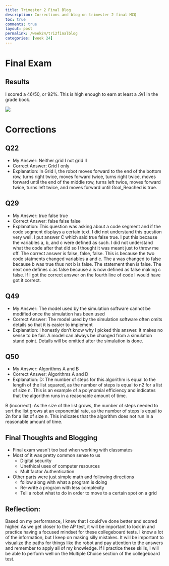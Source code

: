 ```yaml
---
title: Trimester 2 Final Blog
description: Corrections and blog on trimester 2 final MCQ
toc: true
comments: true
layout: post
permalink: /week24/tri2finalblog
categories: [week 24]
---
```


# Final Exam
## Results
I scored a 46/50, or 92%. This is high enough to earn at least a .9/1 in the grade book.

![](https://media.discordapp.net/attachments/876953326850297866/1084961798521884794/download.png?width=1292&height=926)

# Corrections

## Q22

- My Answer: Neither grid I not grid II
- Correct Answer: 	Grid I only
- Explanation: In Grid I, the robot moves forward to the end of the bottom row, turns right twice, moves forward twice, turns right twice, moves forward until the end of the middle row, turns left twice, moves forward twice, turns left twice, and moves forward until Goal_Reached is true.

## Q29

- My Answer: true false true
- Correct Answer: 	false false false
- Explanation: This question was asking about a code segment and if the code segment displays a certain text. I did not understand this question very well. I put answer C which said true false true. I put this because the variables a, b, and c were defined as such. I did not understand what the code after that did so I thought it was meant just to throw me off. The correct answer is false, false, false. This is because the two code statments changed variables a and c. The a was changed to false because b was true thus not b is false. The statement then is false. The next one defines c as false because a is now defined as false making c false. If I got the correct answer on the fourth line of code I would have got it correct.


## Q49

- My Answer: The model used by the simulation software cannot be modified once the simulation has been used
- Correct Answer: The model used by the simulation software often omits details so that it is easier to implement
- Explanation: I honestly don’t know why I picked this answer. It makes no sense to be fair. A model can always be changed from a simulation stand point. Details will be omitted after the simulation is done.

## Q50

- My Answer: Algorithms A and B
- Correct Answer: Algorithms A and D
- Explanation: D: The number of steps for this algorithm is equal to the length of the list squared, as the number of steps is equal to n2 for a list of size n. This is an example of a polynomial efficiency and indicates that the algorithm runs in a reasonable amount of time.

B (incorrect): As the size of the list grows, the number of steps needed to sort the list grows at an exponential rate, as the number of steps is equal to 2n for a list of size n. This indicates that the algorithm does not run in a reasonable amount of time.

## Final Thoughts and Blogging

- Final exam wasn't too bad when working with classmates
- Most of it was pretty common sense to us
    - Digital security
    - Unethical uses of computer resources
    - Multifactor Authentication
- Other parts were just simple math and following directions
    - follow along with what a program is doing
    - Re-write a program with less complexity
    - Tell a robot what to do in order to move to a certain spot on a grid
 ## Reflection:
 
Based on my performance, I knew that I could’ve done better and scored higher. As we get closer to the AP test, it will be important to lock in and practice having a focused mindset for these collegeboard tests. I know a lot of the information, but I keep on making silly mistakes. It will be important to visualize the paths for things like the robot and pay attention to the answers and remember to apply all of my knowledge. If I practice these skills, I will be able to perform well on the Multiple Choice section of the collegeboard test.
